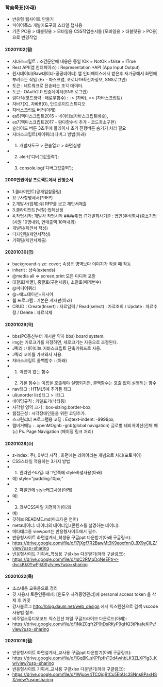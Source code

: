 ### 학습목표(아래)

- 반응형 웹사이트 만들기
- 파이어폭스 개발자도구의 스타일 탭사용
- 기존 PC용 > 태블릿용 > 모바일용 CSS작업순서를 [모바일용 > 태블릿용 > PC용] 으로 변경작업
#### 20201102(월)
- 자바스크립트 : 조건문안에 내용은 동일 !Ok = NotOk =false = !True
- Rest API(앱 인터페이스) : Representation          *API (App Input Output)
- 원시데이터(Raw데이터-공공데이터) 앱 인터페이스에서 받은후 
재가공해서 화면에 뿌려주는 작업 (Ex - 마스크앱, 코로나19확진자정보, SNS로그인)
- 토큰 : 네트워크로 전송되는 조각 데이터.
- 토큰 : OAuth2.0 인증데이터(SNS 로그인)
- 람다식(코드생략 : 애로우함수) : -> (자바), => (자바스크립트)
- 자바7(X), 자바8(O), 안드로이드스튜디오
- 자바스크립트 버전(아래)
- es5(엑마스크립트2015 - 네이티브자바스크립트비슷), 
- es7(엑마스크립트2017 - 람다함수식 추가 - 코드축소구현)
- 슬라이드 버튼 3초후에 플레이시 초기 진행버튼 숨기기 처리 필요
- 자바스크립트(제이쿼리)디버그 방법(아래)
- 1. 개발자도구 > 콘솔열고 > 화면실행
- 2. alert('디버그값출력');
- 3. console.log('디버그값출력');

#### 2000만원이상 프로젝트에서 진행순서
- 1.클라이언트(공개입찰올림)
- 요구사항명세서(*RFP)
- 2.개발사(업체):위 RFP를 보고 제안서제출
- 3.클라이언트(낙찰):업체선정
- 4.작업시작: 개발사 작업시작
####취업 IT개발회사기준 : 법인(주식회사)중소기업
(사원 10명내외, 연매출액 10억내외)
- 개발팀(제안서 작성)
- 디자인팀(제안서작성)
- 기획팀(제안서제출)
#### 20201030(금)
- background-size: cover; 속성은 영역보다 이미지가 작을 때 작동
- inherit : 상속(extends)
- @media all => screen,print 모든 미디어 포함
- 대괄호[배열], 중괄호{구현내용}, 소괄호(매개변수)
- @미디어쿼리
- @=애노테이션=지시어
- 웹 프로그램 : 기본은 게시판(아래)
- CRUD : Create(Insert) : 자료입력 /
                Read(select) : 자료조회 /
                Update          : 자료수정 /
                Delete           : 자료삭제
#### 20201029(목)
- bbs(PC통신부터 게시판 약자 bbs) board system.
- img는 가로크기를 지정하면, 세로크기는 자동으로 조절된다.
- J쿼리 : 네이티브 자바스크립트 단축키워드로 사용. 
- J쿼리 코어를 가져와서 사용.
- 자바스크립트 콜백함수 : (아래)
- 1. 이름이 없는 함수
- 2. 기본 함수는 이름을 호출해야 실행되지만, 콜백함수는 호출 없이 실행되는 함수
- nav태그 : HTML5에 추가된 태그
- ul(unorder list)태그 > li태그
-  네이밍규칙 : 카멜표기(낙타등)
- 사각형 영역 크기 : box-sizing:border-box;
- 웹접근성 : 시각장애인들을 위한 코딩추가.
- 스크린리더 프로그램용 코딩 : Ex)text-indent: -9999px;
- 햄버거메뉴 : .openMOgnb -gnb(global navigation) 글로벌 네비게이션(전체 메뉴)
Ps. Page Navigation (페이징 링크 처리)
#### 20201028(수)
- z-index: 주), 0부터 시작 , 화면에는 레이어라는 개념으로 처리(포토피아)
- CSS스타일 적용하는 3가지 방법
- 1. 인라인스타일: 태그안쪽에 style속성사용(아래) 
- 예) style="padding:10px;"
- 2. 파일안에 style태그사용(아래)
- 예) <style>내부스타일 주기</style>
- 3. 외부CSS파일 지정하기(아래)
- 예) <link href="css파일위치" />
- 깃허브 README.md(마크다운 언어)
- meta데이터: 데이터의 데이터임.(콘텐츠를 설명하는 데이터).
- 메타태그중 viewport는 반응형사이트에서 필수.
- 반응형사이트 화면설계서_학생용 구글ppt 다운받기(아래 구글링크):
- https://drive.google.com/file/d/17jXgf7R2BawMt3K9eoxfnnO_8X9yClLZ/view?usp=sharing
- 반응형사이트 기획서_학생용 구글xlsx 다운받기(아래 구글링크):
- https://drive.google.com/file/d/1dC2RMqDqNeEFtr-r-dvcsKk0YwPjk0Xy/view?usp=sharing

#### 20201022(목)

- 소스내용 교육용으로 정리
- 깃 사용시 토큰인증헤제: [윈도우 자격증명관리]에 personal access token 을 삭제 후 커밋
- 강사블로그 http://blog.daum.net/web_design 에서 익스텐션으로 검색 vscode 사용법 참조.
- 비주얼스튜디오코드 익스텐션 파일 구글드라이브 다운로드(아래):
- https://drive.google.com/file/d/1NkZ0qfr2P0tDsRKyP9qHQ3tPkafeKiPv/view?usp=sharing

#### 20201019(월)

- 반응형사이트 화면설계서_교사용 구글ppt 다운받기(아래 구글링크):
- https://drive.google.com/file/d/1GqBK_sKPFpfhTDd4whbLK3ZLXP1g3_Kw/view?usp=sharing
- 반응형사이트 기획서_교사용 구글xlsx 다운받기(아래 구글링크):
- https://drive.google.com/file/d/1Wjuov4TCQjqBtCu5EbUc3SNns8PaxHSX/view?usp=sharing